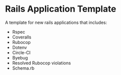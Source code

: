 # Rails Application Template
A template for new rails applications that includes:
* Rspec
* Coveralls
* Rubocop
* Dotenv
* Circle-CI
* Byebug
* Resolved Rubocop violations
* Schema.rb
